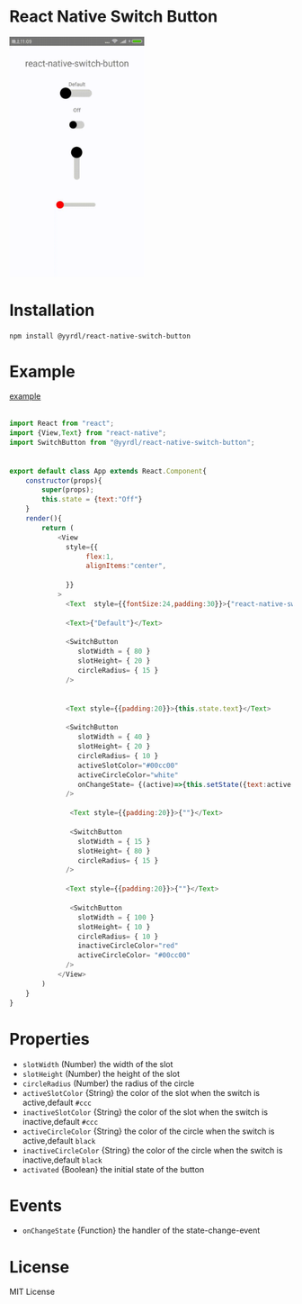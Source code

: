  
# React Native Switch Button

 

<img src = "https://github.com/yyrdl/react-native-switch-button/blob/master/example/demo.gif" width= 240/>

 
# Installation

`npm install @yyrdl/react-native-switch-button`


# Example

[example](https://github.com/yyrdl/react-native-switch-button/blob/master/example/example.js)


```js

import React from "react";
import {View,Text} from "react-native";
import SwitchButton from "@yyrdl/react-native-switch-button";
 

export default class App extends React.Component{
    constructor(props){
        super(props);
        this.state = {text:"Off"}
    }
    render(){
        return (
            <View
              style={{
                   flex:1,
                   alignItems:"center",
                   
              }}
            >
              <Text  style={{fontSize:24,padding:30}}>{"react-native-switch-button"}</Text>
              
              <Text>{"Default"}</Text>

              <SwitchButton
                 slotWidth = { 80 }
                 slotHeight= { 20 }
                 circleRadius= { 15 }
              />
             

              <Text style={{padding:20}}>{this.state.text}</Text>

              <SwitchButton
                 slotWidth = { 40 }
                 slotHeight= { 20 }
                 circleRadius= { 10 }
                 activeSlotColor="#00cc00"
                 activeCircleColor="white"
                 onChangeState= {(active)=>{this.setState({text:active ? "On":"Off"})}}
              />

               <Text style={{padding:20}}>{""}</Text>

               <SwitchButton
                 slotWidth = { 15 }
                 slotHeight= { 80 }
                 circleRadius= { 15 }
              />

              <Text style={{padding:20}}>{""}</Text>

               <SwitchButton
                 slotWidth = { 100 }
                 slotHeight= { 10 }
                 circleRadius= { 10 }
                 inactiveCircleColor="red"
                 activeCircleColor= "#00cc00"
              />
            </View>
        )
    }
}

```

# Properties

* `slotWidth` (Number) the width of the slot
* `slotHeight` (Number) the height of the slot
* `circleRadius` (Number) the radius of the circle
* `activeSlotColor` {String} the color of the slot when the switch is active,default `#ccc`
* `inactiveSlotColor` {String} the color of the slot when the switch is inactive,default `#ccc`
* `activeCircleColor` {String} the color of the circle when the switch is active,default `black`
* `inactiveCircleColor` {String} the color of the circle when the switch is inactive,default `black`
* `activated` {Boolean}  the initial state of the button

# Events

* `onChangeState` {Function}  the handler of the state-change-event

# License

MIT License
